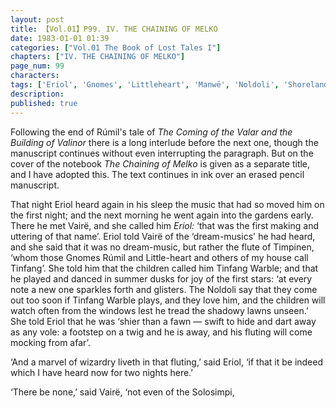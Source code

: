 ```yaml
---
layout: post
title: 【Vol.01】P99. IV. THE CHAINING OF MELKO
date: 1983-01-01 01:39
categories: ["Vol.01 The Book of Lost Tales I"]
chapters: ["IV. THE CHAINING OF MELKO"]
page_num: 99
characters: 
tags: ['Eriol', 'Gnomes', 'Littleheart', 'Manwë', 'Noldoli', 'Shoreland Pipers', 'Rúmil']
description: 
published: true
---
```


Following the end of Rúmil's tale of <I>The Coming of the Valar and the Building of Valinor</I> there is a long interlude before the next one, though the manuscript continues without even interrupting the paragraph. But on the cover of the notebook <I>The Chaining of Melko</I> is given as a separate title, and I have adopted this. The text continues in ink over an erased pencil manuscript.

That night Eriol heard again in his sleep the music that had so moved him on the first night; and the next morning he went again into the gardens early. There he met Vairë, and she called him <I>Eriol:</I> ‘that was the first making and uttering of that name’. Eriol told Vairë of the ‘dream-musics' he had heard, and she said that it was no dream-music, but rather the flute of Timpinen, ‘whom those Gnomes Rúmil and Little-heart and others of my house call Tinfang’. She told him that the children called him Tinfang Warble; and that he played and danced in summer dusks for joy of the first stars: ‘at every note a new one sparkles forth and glisters. The Noldoli say that they come out too soon if Tinfang Warble plays, and they love him, and the children will watch often from the windows lest he tread the shadowy lawns unseen.’ She told Eriol that he was ‘shier than a fawn — swift to hide and dart away as any vole: a footstep on a twig and he is away, and his fluting will come mocking from afar’.

‘And a marvel of wizardry liveth in that fluting,’ said Eriol, ‘if that it be indeed which I have heard now for two nights here.’

‘There be none,’ said Vairë, ‘not even of the Solosimpi,

